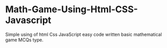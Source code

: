 # Math-Game-Using-Html-CSS-Javascript
Simple using of html Css JavaScript easy code written basic mathematical game MCQs type.  
